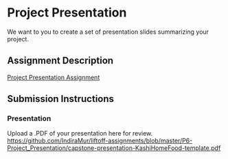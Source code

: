 # Project Presentation
We want to you to create a set of presentation slides summarizing your project.

## Assignment Description
[Project Presentation Assignment](https://education.launchcode.org/liftoff/assignments/project-presentation/)

## Submission Instructions

### Presentation
Upload a .PDF of your presentation here for review.
https://github.com/IndiraMur/liftoff-assignments/blob/master/P6-Project_Presentation/capstone-presentation-KashiHomeFood-template.pdf